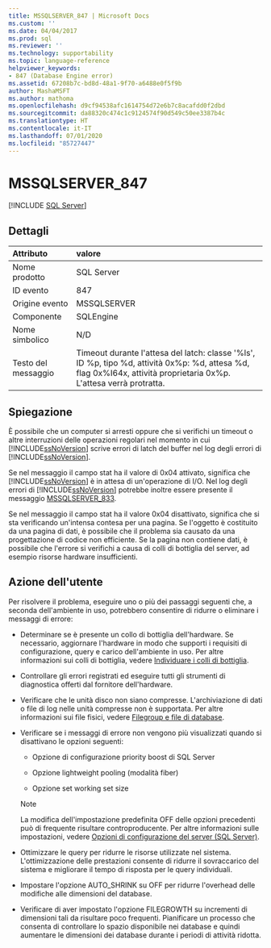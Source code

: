 ```yaml
---
title: MSSQLSERVER_847 | Microsoft Docs
ms.custom: ''
ms.date: 04/04/2017
ms.prod: sql
ms.reviewer: ''
ms.technology: supportability
ms.topic: language-reference
helpviewer_keywords:
- 847 (Database Engine error)
ms.assetid: 67208b7c-bd8d-48a1-9f70-a6488e0f5f9b
author: MashaMSFT
ms.author: mathoma
ms.openlocfilehash: d9cf94538afc1614754d72e6b7c8acafdd0f2dbd
ms.sourcegitcommit: da88320c474c1c9124574f90d549c50ee3387b4c
ms.translationtype: HT
ms.contentlocale: it-IT
ms.lasthandoff: 07/01/2020
ms.locfileid: "85727447"
---
```

# <a name="mssqlserver_847"></a>MSSQLSERVER_847
 [!INCLUDE [SQL Server](../../includes/applies-to-version/sqlserver.md)]
  
## <a name="details"></a>Dettagli  
  
| Attributo | valore |  
| :-------- | :---- |  
|Nome prodotto|SQL Server|  
|ID evento|847|  
|Origine evento|MSSQLSERVER|  
|Componente|SQLEngine|  
|Nome simbolico|N/D|  
|Testo del messaggio|Timeout durante l'attesa del latch: classe '%ls', ID %p, tipo %d, attività 0x%p: %d, attesa %d, flag 0x%I64x, attività proprietaria 0x%p. L'attesa verrà protratta.|  
  
## <a name="explanation"></a>Spiegazione  
È possibile che un computer si arresti oppure che si verifichi un timeout o altre interruzioni delle operazioni regolari nel momento in cui [!INCLUDE[ssNoVersion](../../includes/ssnoversion-md.md)] scrive errori di latch del buffer nel log degli errori di [!INCLUDE[ssNoVersion](../../includes/ssnoversion-md.md)].  
  
Se nel messaggio il campo stat ha il valore di 0x04 attivato, significa che [!INCLUDE[ssNoVersion](../../includes/ssnoversion-md.md)] è in attesa di un'operazione di I/O. Nel log degli errori di [!INCLUDE[ssNoVersion](../../includes/ssnoversion-md.md)] potrebbe inoltre essere presente il messaggio [MSSQLSERVER_833](~/relational-databases/errors-events/mssqlserver-833-database-engine-error.md).  
  
Se nel messaggio il campo stat ha il valore 0x04 disattivato, significa che si sta verificando un'intensa contesa per una pagina. Se l'oggetto è costituito da una pagina di dati, è possibile che il problema sia causato da una progettazione di codice non efficiente. Se la pagina non contiene dati, è possibile che l'errore si verifichi a causa di colli di bottiglia del server, ad esempio risorse hardware insufficienti.  
  
## <a name="user-action"></a>Azione dell'utente  
Per risolvere il problema, eseguire uno o più dei passaggi seguenti che, a seconda dell'ambiente in uso, potrebbero consentire di ridurre o eliminare i messaggi di errore:  
  
-   Determinare se è presente un collo di bottiglia dell'hardware. Se necessario, aggiornare l'hardware in modo che supporti i requisiti di configurazione, query e carico dell'ambiente in uso. Per altre informazioni sui colli di bottiglia, vedere [Individuare i colli di bottiglia](~/relational-databases/performance/identify-bottlenecks.md).  
  
-   Controllare gli errori registrati ed eseguire tutti gli strumenti di diagnostica offerti dal fornitore dell'hardware.  
  
-   Verificare che le unità disco non siano compresse. L'archiviazione di dati o file di log nelle unità compresse non è supportata. Per altre informazioni sui file fisici, vedere [Filegroup e file di database](~/relational-databases/databases/database-files-and-filegroups.md).  
  
-   Verificare se i messaggi di errore non vengono più visualizzati quando si disattivano le opzioni seguenti:  
  
    -   Opzione di configurazione priority boost di SQL Server  
  
    -   Opzione lightweight pooling (modalità fiber)  
  
    -   Opzione set working set size  
  
    > [!NOTE]  
    > La modifica dell'impostazione predefinita OFF delle opzioni precedenti può di frequente risultare controproducente. Per altre informazioni sulle impostazioni, vedere [Opzioni di configurazione del server &#40;SQL Server&#41;](~/database-engine/configure-windows/server-configuration-options-sql-server.md).  
  
-   Ottimizzare le query per ridurre le risorse utilizzate nel sistema. L'ottimizzazione delle prestazioni consente di ridurre il sovraccarico del sistema e migliorare il tempo di risposta per le query individuali.  
  
-   Impostare l'opzione AUTO_SHRINK su OFF per ridurre l'overhead delle modifiche alle dimensioni del database.  
  
-   Verificare di aver impostato l'opzione FILEGROWTH su incrementi di dimensioni tali da risultare poco frequenti. Pianificare un processo che consenta di controllare lo spazio disponibile nei database e quindi aumentare le dimensioni dei database durante i periodi di attività ridotta.  
  
